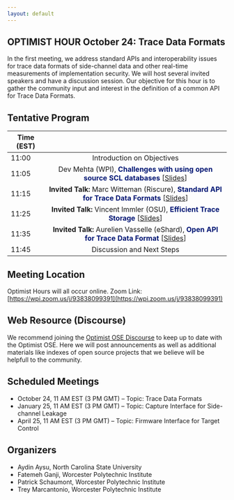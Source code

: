 ```yaml
---
layout: default
---
```


## OPTIMIST HOUR October 24: Trace Data Formats

In the first meeting, we address standard APIs and interoperability issues for trace data formats of side-channel data and other real-time measurements of implementation security. We will host several invited speakers and have a discussion session. Our objective for this hour is to gather the community input and interest in the definition of a common API for Trace Data Formats. 

## Tentative Program

| Time (EST)|     |
| ---   | :---: |
| 11:00  | Introduction on Objectives |
| 11:05  | Dev Mehta (WPI), <span style="color:#011673;font-weight:bold;">Challenges with using open source SCL databases</span> [[Slides](challenges_dataset.pdf)] |
| 11:15 | **Invited Talk:** Marc Witteman (Riscure), <span style="color:#011673;font-weight:bold;">Standard API for Trace Data Formats</span> [[Slides](marc_witteman_riscure_slides_optimist_hour_1.pdf)] |
| 11:25 | **Invited Talk:** Vincent Immler (OSU), <span style="color:#011673;font-weight:bold;">Efficient Trace Storage</span> [[Slides](optimist_hour1_10min_slides_vincent_immler.pdf)] |
| 11:35 | **Invited Talk:**  Aurelien Vasselle (eShard), <span style="color:#011673;font-weight:bold;">Open API for Trace Data Format</span> [[Slides](aurelien_vaselle_eshard_slides_optimist_hour_1.pdf)] | 
| 11:45 | Discussion and Next Steps |

## Meeting Location
Optimist Hours will all occur online.
Zoom Link: [https://wpi.zoom.us/j/93838099391](https://wpi.zoom.us/j/93838099391)

## Web Resource (Discourse)
We recommend joining the [Optimist OSE Discourse](https://discourse.optimist-ose.org) to keep up to date with the Optimist OSE. Here we will post announcements as well as additional materials like indexes of open source projects that we believe will be helpfull to the community. 

## Scheduled Meetings

* October 24, 11 AM EST (3 PM GMT) – Topic: Trace Data Formats
* January 25, 11 AM EST (3 PM GMT) – Topic: Capture Interface for Side-channel Leakage
* April 25, 11 AM EST (3 PM GMT) – Topic: Firmware Interface for Target Control

## Organizers

* Aydin Aysu, North Carolina State University
* Fatemeh Ganji, Worcester Polytechnic Institute
* Patrick Schaumont, Worcester Polytechnic Institute
* Trey Marcantonio, Worcester Polytechnic Institute

